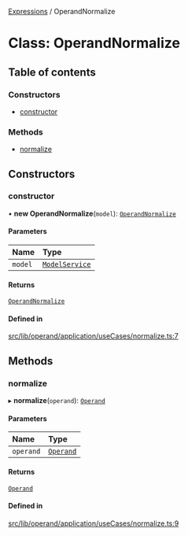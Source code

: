 [Expressions](../README.md) / OperandNormalize

# Class: OperandNormalize

## Table of contents

### Constructors

- [constructor](OperandNormalize.md#constructor)

### Methods

- [normalize](OperandNormalize.md#normalize)

## Constructors

### constructor

• **new OperandNormalize**(`model`): [`OperandNormalize`](OperandNormalize.md)

#### Parameters

| Name | Type |
| :------ | :------ |
| `model` | [`ModelService`](../interfaces/ModelService.md) |

#### Returns

[`OperandNormalize`](OperandNormalize.md)

#### Defined in

[src/lib/operand/application/useCases/normalize.ts:7](https://github.com/FlavioLionelRita/3xpr/blob/79b98e7/src/lib/operand/application/useCases/normalize.ts#L7)

## Methods

### normalize

▸ **normalize**(`operand`): [`Operand`](Operand.md)

#### Parameters

| Name | Type |
| :------ | :------ |
| `operand` | [`Operand`](Operand.md) |

#### Returns

[`Operand`](Operand.md)

#### Defined in

[src/lib/operand/application/useCases/normalize.ts:9](https://github.com/FlavioLionelRita/3xpr/blob/79b98e7/src/lib/operand/application/useCases/normalize.ts#L9)

